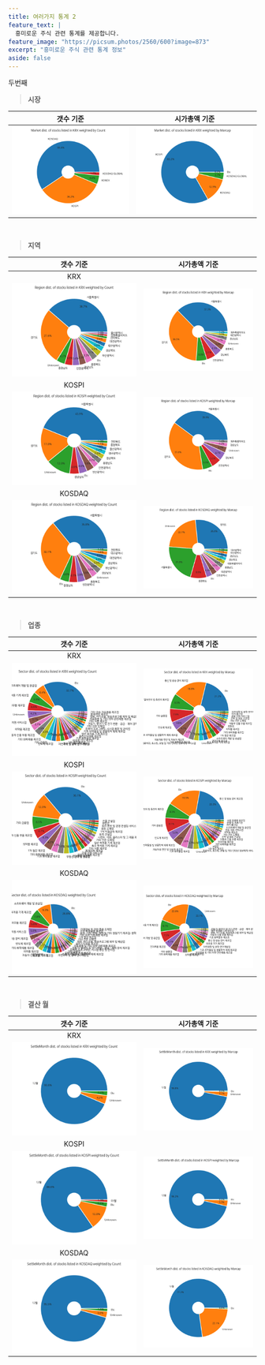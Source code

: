 ```yaml
---
title: 여러가지 통계 2
feature_text: |
  흥미로운 주식 관련 통계를 제공합니다.
feature_image: "https://picsum.photos/2560/600?image=873"
excerpt: "흥미로운 주식 관련 통계 정보"
aside: false
---
```


두번째
> **시장**<a id="market"></a>

| **갯수 기준** | **시가총액 기준** |
| :-----------: | :---------------: |
| ![시장별 상장사 비율](/assets/images/stats/krx_market_count.png) | ![시장별 상장사 비중](/assets/images/stats/krx_market_marcap.png) |

<br>

> **지역**<a id="region"></a>

| **갯수 기준** | **시가총액 기준** |
| :-----------: | :---------------: |
| KRX ||
| ![KRX 지역별 상장사 비율](/assets/images/stats/krx_region_count.png) | ![KRX 지역별 상장사 비중](/assets/images/stats/krx_region_marcap.png) |
| KOSPI ||
| ![KOSPI 지역별 상장사 비율](/assets/images/stats/kospi_region_count.png) | ![KOSPI 지역별 상장사 비중](/assets/images/stats/kospi_region_marcap.png) |
| KOSDAQ ||
| ![KOSDAQ 지역별 상장사 비율](/assets/images/stats/kosdaq_region_count.png) | ![KOSDAQ 지역별 상장사 비중](/assets/images/stats/kosdaq_region_marcap.png) |

<br>

> **업종**<a id="sector"></a>

| **갯수 기준** | **시가총액 기준** |
| :-----------: | :---------------: |
| KRX | |
| ![KRX 업종별 상장사 비율](/assets/images/stats/krx_sector_count.png) | ![KRX 업종별 상장사 비중](/assets/images/stats/krx_sector_marcap.png) |
| KOSPI ||
| ![KOSPI 업종별 상장사 비율](/assets/images/stats/kospi_sector_count.png) | ![KOSPI 업종별 상장사 비중](/assets/images/stats/kospi_sector_marcap.png) |
| KOSDAQ ||
| ![KOSDAQ 업종별 상장사 비율](/assets/images/stats/kosdaq_sector_count.png) | ![KOSDAQ 업종별 상장사 비중](/assets/images/stats/kosdaq_sector_marcap.png) |

<br>

> **결산 월**<a id="settlemonth"></a>

| **갯수 기준** | **시가총액 기준** |
| :-----------: | :---------------: |
| KRX ||
| ![KRX 결산월별 상장사 비율](/assets/images/stats/krx_settlemonth_count.png) | ![KRX 결산월별 상장사 비중](/assets/images/stats/krx_settlemonth_marcap.png) |
| KOSPI ||
| ![KOSPI 결산월별 상장사 비율](/assets/images/stats/kospi_settlemonth_count.png) | ![KOSPI 결산월빌 상장사 비중](/assets/images/stats/kospi_settlemonth_marcap.png) |
| KOSDAQ ||
| ![KOSDAQ 결산월별 상장사 비율](/assets/images/stats/kosdaq_settlemonth_count.png) | ![KOSDAQ 결산월별 상장사 비중](/assets/images/stats/kosdaq_settlemonth_marcap.png) |
